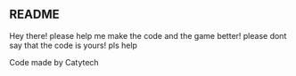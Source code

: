 README
--------------------
Hey there!
please help me make the code and the game better!
please dont say that the code is yours!
pls help 


Code made by Catytech
